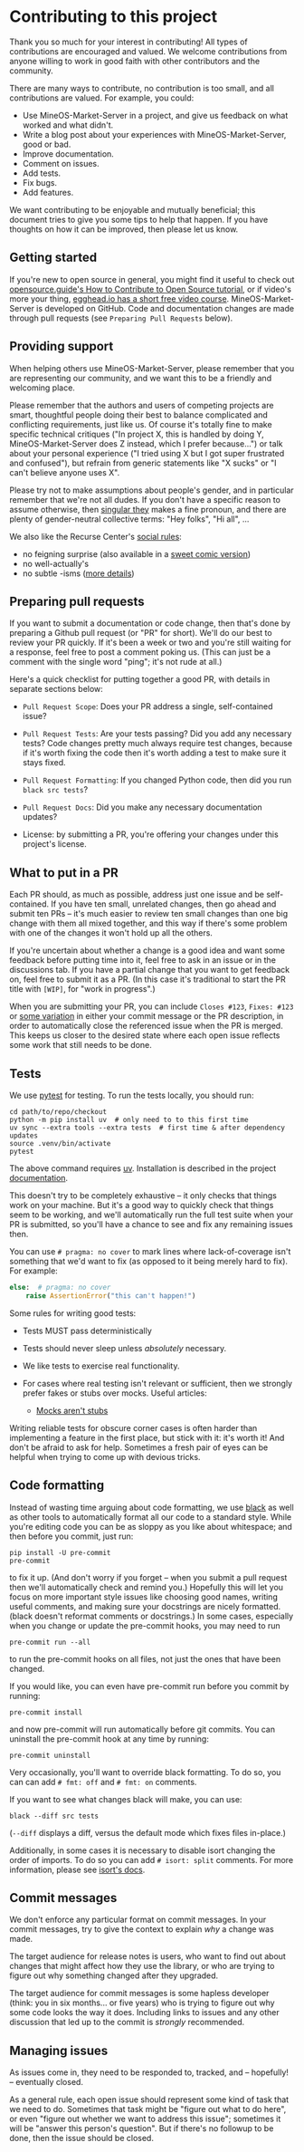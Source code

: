 # Contributing to this project

Thank you so much for your interest in contributing! All types of contributions
are encouraged and valued. We welcome contributions from anyone willing to work
in good faith with other contributors and the community.

There are many ways to contribute, no contribution is too small, and all
contributions are valued. For example, you could:

- Use MineOS-Market-Server in a project, and give us feedback on what worked and what
  didn't.
- Write a blog post about your experiences with MineOS-Market-Server, good or bad.
- Improve documentation.
- Comment on issues.
- Add tests.
- Fix bugs.
- Add features.

We want contributing to be enjoyable and mutually beneficial; this document
tries to give you some tips to help that happen. If you have thoughts on how it
can be improved, then please let us know.


Getting started
---------------

If you're new to open source in general, you might find it useful to check out
[opensource.guide's How to Contribute to Open Source tutorial](https://opensource.guide/how-to-contribute/),
or if video's more your thing,
[egghead.io has a short free video course](https://egghead.io/courses/how-to-contribute-to-an-open-source-project-on-github>).
MineOS-Market-Server is developed on GitHub. Code and documentation changes are made
through pull requests (see `Preparing Pull Requests` below).


Providing support
-----------------

When helping others use MineOS-Market-Server, please remember that you are
representing our community, and we want this to be a friendly and welcoming
place.

Please remember that the authors and users of competing projects are smart,
thoughtful people doing their best to balance complicated and conflicting
requirements, just like us. Of course it's totally fine to make specific
technical critiques ("In project X, this is handled by doing Y, MineOS-Market-Server
does Z instead, which I prefer because...") or talk about your personal
experience ("I tried using X but I got super frustrated and confused"), but
refrain from generic statements like "X sucks" or "I can't believe anyone uses
X".

Please try not to make assumptions about people's gender, and in particular
remember that we're not all dudes. If you don't have a specific reason to
assume otherwise, then [singular they](https://en.wikipedia.org/wiki/Third-person_pronoun#Singular_they)
makes a fine pronoun, and there are plenty of gender-neutral collective terms:
"Hey folks", "Hi all", ...

We also like the Recurse Center's [social
rules](https://www.recurse.com/manual#sub-sec-social-rules):

* no feigning surprise (also available in a [sweet comic version](https://jvns.ca/blog/2017/04/27/no-feigning-surprise/))
* no well-actually's
* no subtle -isms ([more details](https://www.recurse.com/blog/38-subtle-isms-at-hacker-school))


Preparing pull requests
-----------------------

If you want to submit a documentation or code change, then that's done by
preparing a Github pull request (or "PR" for short). We'll do our best to
review your PR quickly. If it's been a week or two and you're still waiting for
a response, feel free to post a comment poking us. (This can just be a comment
with the single word "ping"; it's not rude at all.)

Here's a quick checklist for putting together a good PR, with details in
separate sections below:

* `Pull Request Scope`: Does your PR address a single, self-contained issue?

* `Pull Request Tests`: Are your tests passing? Did you add any necessary
  tests? Code changes pretty much always require test changes, because if it's
  worth fixing the code then it's worth adding a test to make sure it stays
  fixed.

* `Pull Request Formatting`: If you changed Python code, then did you run
  ``black src tests``?

* `Pull Request Docs`: Did you make any necessary documentation updates?

* License: by submitting a PR, you're offering your changes under this
  project's license.



What to put in a PR
-----------------------

Each PR should, as much as possible, address just one issue and be
self-contained. If you have ten small, unrelated changes, then go ahead and
submit ten PRs – it's much easier to review ten small changes than one big
change with them all mixed together, and this way if there's some problem with
one of the changes it won't hold up all the others.

If you're uncertain about whether a change is a good idea and want some
feedback before putting time into it, feel free to ask in an issue or in the
discussions tab. If you have a partial change that you want to get feedback on,
feel free to submit it as a PR. (In this case it's traditional to start the PR
title with `[WIP]`, for "work in progress".)

When you are submitting your PR, you can include ``Closes #123``, ``Fixes:
#123`` or [some variation](https://help.github.com/en/articles/closing-issues-using-keywords)
in either your commit message or the PR description, in order to automatically
close the referenced issue when the PR is merged.  This keeps us closer to the
desired state where each open issue reflects some work that still needs to be
done.


Tests
-----

We use [pytest](https://pytest.org/) for testing. To run the tests locally, you
should run:

```shell
cd path/to/repo/checkout
python -m pip install uv  # only need to to this first time
uv sync --extra tools --extra tests  # first time & after dependency updates
source .venv/bin/activate
pytest
```

The above command requires [uv](https://github.com/astral-sh/uv). Installation
is described in the project
[documentation](https://docs.astral.sh/uv/getting-started/installation/#standalone-installer).

This doesn't try to be completely exhaustive – it only checks that things work
on your machine. But it's a good way to quickly check that things seem to be
working, and we'll automatically run the full test suite when your PR is
submitted, so you'll have a chance to see and fix any remaining issues then.

You can use ``# pragma: no cover`` to mark lines where lack-of-coverage isn't
something that we'd want to fix (as opposed to it being merely hard to fix).
For example:

```python
else:  # pragma: no cover
    raise AssertionError("this can't happen!")
```

Some rules for writing good tests:

* Tests MUST pass deterministically

* Tests should never sleep unless *absolutely* necessary.

* We like tests to exercise real functionality.

* For cases where real testing isn't relevant or sufficient, then we strongly
  prefer fakes or stubs over mocks. Useful articles:

  * [Mocks aren't stubs](https://martinfowler.com/articles/mocksArentStubs.html)

Writing reliable tests for obscure corner cases is often harder than
implementing a feature in the first place, but stick with it: it's worth it!
And don't be afraid to ask for help. Sometimes a fresh pair of eyes can be
helpful when trying to come up with devious tricks.


Code formatting
---------------

Instead of wasting time arguing about code formatting, we use
[black](https://github.com/psf/black) as well as other tools to automatically
format all our code to a standard style. While you're editing code you can be
as sloppy as you like about whitespace; and then before you commit, just run:

```shell
pip install -U pre-commit
pre-commit
```

to fix it up. (And don't worry if you forget – when you submit a pull request
then we'll automatically check and remind you.) Hopefully this will let you
focus on more important style issues like choosing good names, writing useful
comments, and making sure your docstrings are nicely formatted. (black doesn't
reformat comments or docstrings.) In some cases, especially when you change
or update the pre-commit hooks, you may need to run

```shell
pre-commit run --all
```

to run the pre-commit hooks on all files, not just the ones that have
been changed.

If you would like, you can even have pre-commit run before you commit by
running:

```shell
pre-commit install
```

and now pre-commit will run automatically before git commits. You can
uninstall the pre-commit hook at any time by running:

```shell
pre-commit uninstall
```

Very occasionally, you'll want to override black formatting. To do so,
you can can add ``# fmt: off`` and ``# fmt: on`` comments.

If you want to see what changes black will make, you can use:
```shell
black --diff src tests
```
(``--diff`` displays a diff, versus the default mode which fixes files
in-place.)


Additionally, in some cases it is necessary to disable isort changing the
order of imports. To do so you can add ``# isort: split`` comments.
For more information, please see [isort's docs](https://pycqa.github.io/isort/docs/configuration/action_comments.html).


Commit messages
---------------

We don't enforce any particular format on commit messages. In your commit
messages, try to give the context to explain *why* a change was made.

The target audience for release notes is users, who want to find out about
changes that might affect how they use the library, or who are trying to figure
out why something changed after they upgraded.

The target audience for commit messages is some hapless developer (think: you
in six months... or five years) who is trying to figure out why some code looks
the way it does. Including links to issues and any other discussion that led up
to the commit is *strongly* recommended.


Managing issues
---------------

As issues come in, they need to be responded to, tracked, and – hopefully! –
eventually closed.

As a general rule, each open issue should represent some kind of task that we
need to do. Sometimes that task might be "figure out what to do here", or even
"figure out whether we want to address this issue"; sometimes it will be
"answer this person's question". But if there's no followup to be done, then
the issue should be closed.
